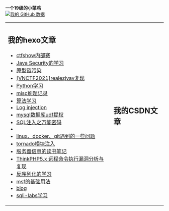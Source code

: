 **一个19级的小菜鸡**<br>
[![我的 GitHub 数据](https://github-readme-stats.vercel.app/api?username=y0lo-0924)]()<br>
<table><tr>
<td>

## 我的hexo文章
- [ctfshow内部赛](http://y0lo-0924.github.io/2022/03/03/ctfshow内部赛/)
- [Java Security的学习](http://y0lo-0924.github.io/2022/03/02/Security的学习/)
- [原型链污染](http://y0lo-0924.github.io/2021/04/10/浅谈nodejs原型链污染/)
- [[VNCTF2021]realezjvav复现](http://y0lo-0924.github.io/2021/03/16/VNCTF-realezjvav复现/)
- [Python学习](http://y0lo-0924.github.io/2021/03/12/Python学习/)
- [misc刷题记录](http://y0lo-0924.github.io/2021/03/11/misc刷题记录/)
- [算法学习](http://y0lo-0924.github.io/2021/03/11/算法学习/)
- [Log injection](http://y0lo-0924.github.io/2021/02/27/Log-injection/)
- [mysql数据库udf提权](http://y0lo-0924.github.io/2021/01/23/mysql数据库udf提权/)
- [SQL注入之万能密码](http://y0lo-0924.github.io/2021/01/08/SQL注入之万能密码/)
- [](http://y0lo-0924.github.io/2021/01/07/SQL注入绕过技巧/)
- [linux、docker、git遇到的一些问题](http://y0lo-0924.github.io/2020/12/05/linux、docker、git遇到的一些问题/)
- [tornado模块注入](http://y0lo-0924.github.io/2020/11/30/tornado模块注入/)
- [服务器信息的读书笔记](http://y0lo-0924.github.io/2020/11/27/服务器信息的读书笔记/)
- [ThinkPHP5.x 远程命令执行漏洞分析与复现](http://y0lo-0924.github.io/2020/10/31/ThinkPHP5-x-远程命令执行漏洞分析与复现/)
- [反序列化的学习](http://y0lo-0924.github.io/2020/10/24/反序列化的学习/)
- [msf的基础用法](http://y0lo-0924.github.io/2020/07/31/msf的基础用法/)
- [blog](http://y0lo-0924.github.io/2020/07/25/简易的反弹shell/)
- [sqli-labs学习](http://y0lo-0924.github.io/2020/07/09/sqli-labs/)

</td>
<td>

## 我的CSDN文章

</td>
</tr></table>
